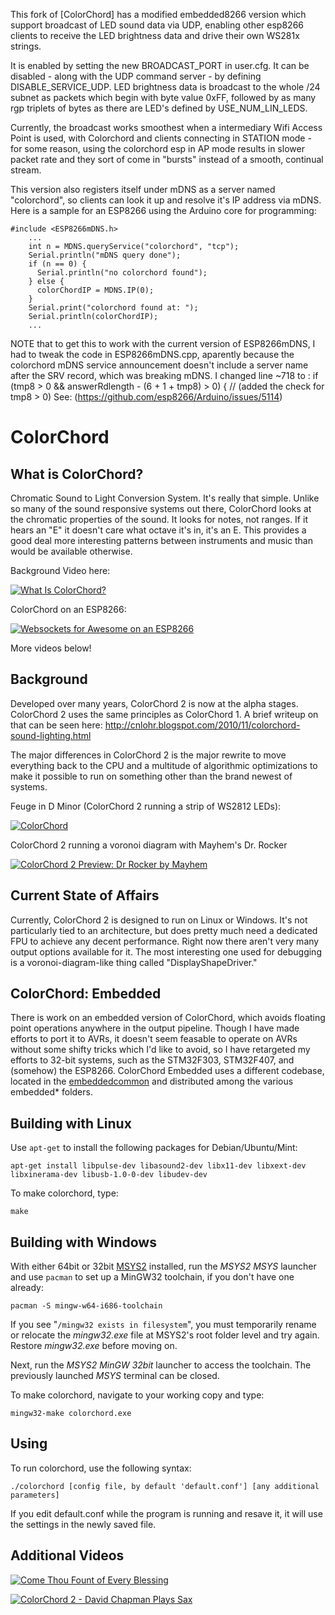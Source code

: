 This fork of [ColorChord] has a modified embedded8266 version which support broadcast of LED sound data via UDP, enabling
other esp8266 clients to receive the LED brightness data and drive their own WS281x strings.

It is enabled by setting the new BROADCAST_PORT in user.cfg. It can be disabled - along with the UDP command server - by defining DISABLE_SERVICE_UDP. LED brightness data is broadcast to the whole /24 subnet as packets which begin with byte value 0xFF, followed by as many rgp triplets of bytes as there are LED's defined by USE_NUM_LIN_LEDS. 

Currently, the broadcast works smoothest when a intermediary Wifi Access Point is used, with Colorchord and clients connecting in STATION mode - for some reason, using the colorchord esp in AP mode results in slower packet rate and they sort of come in "bursts" instead of a smooth, continual stream.

This version also registers itself under mDNS as a server named "colorchord", so clients can look it up and resolve it's IP address via mDNS. Here is a sample for an ESP8266 using the Arduino core for programming:
```
#include <ESP8266mDNS.h>
	...
    int n = MDNS.queryService("colorchord", "tcp");
    Serial.println("mDNS query done");
    if (n == 0) {
      Serial.println("no colorchord found");
    } else {
      colorChordIP = MDNS.IP(0);    
    }
    Serial.print("colorchord found at: ");
    Serial.println(colorChordIP);
	...
``` 
NOTE that to get this to work with the current version of ESP8266mDNS, I had to tweak the code in ESP8266mDNS.cpp, aparently because the colorchord mDNS service announcement doesn't include a server name after the SRV record, which was breaking mDNS. I changed line ~718 to :
         if (tmp8 > 0 && answerRdlength - (6 + 1 + tmp8) > 0) { // (added the check for tmp8 > 0)
See: (https://github.com/esp8266/Arduino/issues/5114)

ColorChord
==========

What is ColorChord?
-------------------

Chromatic Sound to Light Conversion System.  It's really that simple.  Unlike so many of the sound responsive systems out there, ColorChord looks at the chromatic properties of the sound.  It looks for notes, not ranges.  If it hears an "E" it doesn't care what octave it's in, it's an E.  This provides a good deal more interesting patterns between instruments and music than would be available otherwise.

Background Video here:

[![What Is ColorChord?](https://img.youtube.com/vi/qE3zEM8qM00/0.jpg)](https://www.youtube.com/watch?v=qE3zEM8qM00)

ColorChord on an ESP8266:

[![Websockets for Awesome on an ESP8266](https://img.youtube.com/vi/8ISbmQTbjDI/0.jpg)](https://www.youtube.com/watch?v=8ISbmQTbjDI)

More videos below!

Background
----------

Developed over many years, ColorChord 2 is now at the alpha stages.  ColorChord 2 uses the same principles as ColorChord 1.  A brief writeup on that can be seen here: http://cnlohr.blogspot.com/2010/11/colorchord-sound-lighting.html

The major differences in ColorChord 2 is the major rewrite to move everything back to the CPU and a multitude of algorithmic optimizations to make it possible to run on something other than the brand newest of systems.

Feuge in D Minor (ColorChord 2 running a strip of WS2812 LEDs):

[![ColorChord](https://img.youtube.com/vi/s8qWqYTpCN4/0.jpg)](https://www.youtube.com/watch?v=s8qWqYTpCN4)

ColorChord 2 running a voronoi diagram with Mayhem's Dr. Rocker

[![ColorChord 2 Preview: Dr Rocker by Mayhem](https://img.youtube.com/vi/UI4eqOP2AU0/0.jpg)](https://www.youtube.com/watch?v=UI4eqOP2AU0)


Current State of Affairs
------------------------

Currently, ColorChord 2 is designed to run on Linux or Windows.  It's not particularly tied to an architecture, but does pretty much need a dedicated FPU to achieve any decent performance.  Right now there aren't very many output options available for it.  The most interesting one used for debugging is a voronoi-diagram-like thing called "DisplayShapeDriver."

ColorChord: Embedded
--------------------

There is work on an embedded version of ColorChord, which avoids floating point operations anywhere in the output pipeline.  Though I have made efforts to port it to AVRs, it doesn't seem feasable to operate on AVRs without some shifty tricks which I'd like to avoid, so I have retargeted my efforts to 32-bit systems, such as the STM32F303, STM32F407, and (somehow) the ESP8266.  ColorChord Embedded uses a different codebase, located in the [embeddedcommon](/embeddedcommon) and distributed among the various embedded* folders.


Building with Linux
-----------------
Use `apt-get` to install the following packages for Debian/Ubuntu/Mint:
```
apt-get install libpulse-dev libasound2-dev libx11-dev libxext-dev libxinerama-dev libusb-1.0-0-dev libudev-dev
```

To make colorchord, type:

```
make
```
Building with Windows
-------------------

With either 64bit or 32bit [MSYS2](https://msys2.github.io/) installed, run the _MSYS2 MSYS_ launcher and use `pacman` to set up a MinGW32 toolchain, if you don't have one already:
```
pacman -S mingw-w64-i686-toolchain
```
If you see "`/mingw32 exists in filesystem`", you must temporarily rename or relocate the _mingw32.exe_ file at MSYS2's root folder level and try again. Restore _mingw32.exe_ before moving on.

Next, run the _MSYS2 MinGW 32bit_ launcher to access the toolchain. The previously launched _MSYS_ terminal can be closed.

To make colorchord, navigate to your working copy and type:
```
mingw32-make colorchord.exe
```

Using
-----

To run colorchord, use the following syntax:

```
./colorchord [config file, by default 'default.conf'] [any additional parameters]
```

If you edit default.conf while the program is running and resave it, it will use the settings in the newly saved file.


Additional Videos
-----------------

[![Come Thou Fount of Every Blessing](https://img.youtube.com/vi/aaB4Afyh5z0/0.jpg)](https://www.youtube.com/watch?v=aaB4Afyh5z0)

[![ColorChord 2 - David Chapman Plays Sax](https://img.youtube.com/vi/DYoK4cZoZ_0/0.jpg)](https://www.youtube.com/watch?v=DYoK4cZoZ_0)



